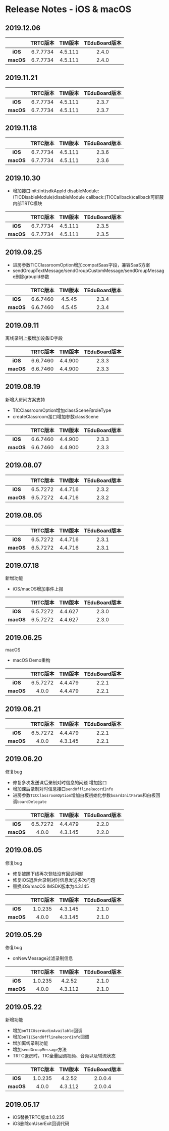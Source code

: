 # Release Notes - iOS & macOS


## 2019.12.06

| | TRTC版本 | TIM版本 | TEduBoard版本 |
| :-: | :-: | :-: | :-: |
| **iOS** | 6.7.7734 | 4.5.111 | 2.4.0 |
| **macOS** | 6.7.7734 | 4.5.111 | 2.4.0 |


## 2019.11.21

| | TRTC版本 | TIM版本 | TEduBoard版本 |
| :-: | :-: | :-: | :-: |
| **iOS** | 6.7.7734 | 4.5.111 | 2.3.7 |
| **macOS** | 6.7.7734 | 4.5.111 | 2.3.7 |


## 2019.11.18

| | TRTC版本 | TIM版本 | TEduBoard版本 |
| :-: | :-: | :-: | :-: |
| **iOS** | 6.7.7734 | 4.5.111 | 2.3.6 |
| **macOS** | 6.7.7734 | 4.5.111 | 2.3.6 |


## 2019.10.30

- 增加接口init:(int)sdkAppId disableModule:(TICDisableModule)disableModule callback:(TICCallback)callback可屏蔽内部TRTC模块

| | TRTC版本 | TIM版本 | TEduBoard版本 |
| :-: | :-: | :-: | :-: |
| **iOS** | 6.7.7734 | 4.5.111 | 2.3.5 |
| **macOS** | 6.7.7734 | 4.5.111 | 2.3.5 |

## 2019.09.25

- 进房参数TICClassroomOption增加compatSaas字段，兼容SaaS方案
- sendGroupTextMessage/sendGroupCustomMessage/sendGroupMessage删除groupId参数

| | TRTC版本 | TIM版本 | TEduBoard版本 |
| :-: | :-: | :-: | :-: |
| **iOS** | 6.6.7460 | 4.5.45 | 2.3.4 |
| **macOS** | 6.6.7460 | 4.5.45 | 2.3.4 |

## 2019.09.11

离线录制上报增加设备ID字段

| | TRTC版本 | TIM版本 | TEduBoard版本 |
| :-: | :-: | :-: | :-: |
| **iOS** | 6.6.7460 | 4.4.900 | 2.3.3 |
| **macOS** | 6.6.7460 | 4.4.900 | 2.3.3 |

## 2019.08.19

新增大房间方案支持
- TICClassroomOption增加classScene和roleType
- createClassroom接口增加参数classScene

| | TRTC版本 | TIM版本 | TEduBoard版本 |
| :-: | :-: | :-: | :-: |
| **iOS** | 6.6.7460 | 4.4.900 | 2.3.3 |
| **macOS** | 6.6.7460 | 4.4.900 | 2.3.3 |

## 2019.08.07


| | TRTC版本 | TIM版本 | TEduBoard版本 |
| :-: | :-: | :-: | :-: |
| **iOS** | 6.5.7272 | 4.4.716 | 2.3.2 |
| **macOS** | 6.5.7272 | 4.4.716 | 2.3.2 |

## 2019.08.05


| | TRTC版本 | TIM版本 | TEduBoard版本 |
| :-: | :-: | :-: | :-: |
| **iOS** | 6.5.7272 | 4.4.716 | 2.3.1 |
| **macOS** | 6.5.7272 | 4.4.716 | 2.3.1 |


## 2019.07.18

新增功能
- iOS/macOS增加事件上报

| | TRTC版本 | TIM版本 | TEduBoard版本 |
| :-: | :-: | :-: | :-: |
| **iOS** | 6.5.7272 | 4.4.627 | 2.3.0 |
| **macOS** | 6.5.7272 | 4.4.627 | 2.3.0 |

## 2019.06.25

macOS
- macOS Demo重构

| | TRTC版本 | TIM版本 | TEduBoard版本 |
| :-: | :-: | :-: | :-: |
| **iOS** | 6.5.7272 | 4.4.479 | 2.2.1 |
| **macOS** | 4.0.0 | 4.4.479 | 2.2.1 |



## 2019.06.21

| | TRTC版本 | TIM版本 | TEduBoard版本 |
| :-: | :-: | :-: | :-: |
| **iOS** | 6.5.7272 | 4.4.479 | 2.2.1 |
| **macOS** | 4.0.0 | 4.3.145 | 2.2.1 |

## 2019.06.20
修复bug
- 修复多次发送课后录制对时信息的问题
增加接口
- 增加课后录制对时信息接口`sendOfflineRecordInfo`
- 进房参数`TICClassroomOption`增加白板初始化参数`boardInitParam`和白板回调`boardDelegate`

| | TRTC版本 | TIM版本 | TEduBoard版本 |
| :-: | :-: | :-: | :-: |
| **iOS** | 6.5.7272 | 4.4.479 | 2.2.0 |
| **macOS** | 4.0.0 | 4.3.145 | 2.2.0 |

## 2019.06.05

修复bug
- 修复被踢下线再次登陆没有回调问题
- 修复iOS退后台录制对时信息发送多次问题
- 替换iOS/macOS IMSDK版本为4.3.145

| | TRTC版本 | TIM版本 | TEduBoard版本 |
| :-: | :-: | :-: | :-: |
| **iOS** | 1.0.235 | 4.3.145 | 2.1.0 |
| **macOS** | 4.0.0 | 4.3.145 | 2.1.0 |

## 2019.05.29

修复bug
- onNewMessage过滤录制信息

| | TRTC版本 | TIM版本 | TEduBoard版本 |
| :-: | :-: | :-: | :-: |
| **iOS** | 1.0.235 | 4.2.52 | 2.1.0 |
| **macOS** | 4.0.0 | 4.3.112 | 2.1.0 |

## 2019.05.22

新增功能
- 增加`onTICUserAudioAvailable`回调
- 增加`onTICSendOfflineRecordInfo`回调
- 增加离线录制功能
- 增加`sendGroupMessage`方法
- TRTC退房时，TIC全量回调视频、音频以及辅流状态

| | TRTC版本 | TIM版本 | TEduBoard版本 |
| :-: | :-: | :-: | :-: |
| **iOS** | 1.0.235 | 4.2.52 | 2.0.0.4 |
| **macOS** | 4.0.0 | 4.3.112 | 2.0.0.4 |

## 2019.05.17

- iOS替换TRTC版本1.0.235
- iOS删除onUserExit回调代码
